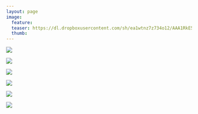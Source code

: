 ```yaml
---
layout: page
image:
  feature:
  teaser: https://dl.dropboxusercontent.com/sh/ea1wtnz7z734o12/AAA1RkE5PVhyEJam5-AmuvZra/luontokuvat/kes%C3%A4/4/DS22318-245px.jpg
  thumb:
---
```


[![](https://dl.dropboxusercontent.com/sh/ea1wtnz7z734o12/AABkEaJ-akVvrULlhBPQvHNoa/luontokuvat/kes%C3%A4/5/DS22697-800px.jpg)](https://dl.dropboxusercontent.com/sh/ea1wtnz7z734o12/AAAGnKkO7L4hFwPDrzq3Vv2Ka/luontokuvat/kes%C3%A4/5/DS22697.jpg)

[![](https://dl.dropboxusercontent.com/sh/ea1wtnz7z734o12/AACV4s8SvGumiyyoruiOJFwEa/luontokuvat/kes%C3%A4/5/DS22698-800px.jpg)](https://dl.dropboxusercontent.com/sh/ea1wtnz7z734o12/AACmq2wBWFfO6kpWWVQ27k46a/luontokuvat/kes%C3%A4/5/DS22698.jpg)

[![](https://dl.dropboxusercontent.com/sh/ea1wtnz7z734o12/AABlAsGWZczzZyoQg1Dpc62Ya/luontokuvat/kes%C3%A4/4/DS22316-800px.jpg)](https://dl.dropboxusercontent.com/sh/ea1wtnz7z734o12/AAC2jloFPdRhVBs_nlNdhO_Qa/luontokuvat/kes%C3%A4/4/DS22316.jpg)

[![](https://dl.dropboxusercontent.com/sh/ea1wtnz7z734o12/AAApZey0XXWwvyNrT0E23wpEa/luontokuvat/kes%C3%A4/4/DS22317-800px.jpg)](https://dl.dropboxusercontent.com/sh/ea1wtnz7z734o12/AACgK8d5XA_KdaszxspjN7Pia/luontokuvat/kes%C3%A4/4/DS22317.jpg)

[![](https://dl.dropboxusercontent.com/sh/ea1wtnz7z734o12/AACZR4h1B0ksK7_imLcPersra/luontokuvat/kes%C3%A4/4/DS22318-800px.jpg)](https://dl.dropboxusercontent.com/sh/ea1wtnz7z734o12/AABTJa_YyzjxQQjTfrXzTWTea/luontokuvat/kes%C3%A4/4/DS22318.jpg)

[![](https://dl.dropboxusercontent.com/sh/ea1wtnz7z734o12/AAAKeo0DXDAlZse1ehqEPCgCa/luontokuvat/kes%C3%A4/4/DS22319-800px.jpg)](https://dl.dropboxusercontent.com/sh/ea1wtnz7z734o12/AACAQ2zgAEwytBcyZfF6hwFza/luontokuvat/kes%C3%A4/4/DS22319.jpg)
